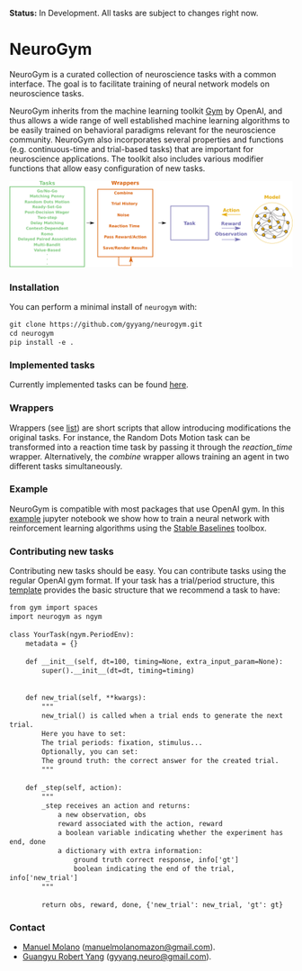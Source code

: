 **Status:** In Development. All tasks are subject to changes right now.

# NeuroGym

NeuroGym is a curated collection of neuroscience tasks with a common interface.
The goal is to facilitate training of neural network models on neuroscience tasks. 

NeuroGym inherits from the machine learning toolkit [Gym](https://github.com/openai/gym) by OpenAI, 
and thus allows a wide range of well established machine learning algorithms to be easily trained on behavioral paradigms relevant for the neuroscience community. 
NeuroGym also incorporates several properties and functions (e.g. continuous-time and trial-based tasks) that are important for neuroscience applications.
The toolkit also includes various modifier functions that allow easy configuration of new tasks. 

![alt tag](docs/pipeline.png)

### Installation

You can perform a minimal install of ``neurogym`` with:

    git clone https://github.com/gyyang/neurogym.git
    cd neurogym
    pip install -e .

### Implemented tasks
Currently implemented tasks can be found [here](https://github.com/gyyang/neurogym/blob/master/docs/envs.md).

### Wrappers
Wrappers (see [list](https://github.com/gyyang/neurogym/blob/master/docs/wrappers.md))
are short scripts that allow introducing modifications the original tasks. For instance, the Random Dots Motion task can be transformed into a reaction time task by passing it through the *reaction_time* wrapper. Alternatively, the *combine* wrapper allows training an agent in two different tasks simultaneously. 

### Example

NeuroGym is compatible with most packages that use OpenAI gym. 
In this [example](https://github.com/gyyang/neurogym/blob/master/examples/example_neurogym_rl.ipynb) jupyter notebook we show how to train
a neural network with reinforcement learning algorithms using the 
[Stable Baselines](https://github.com/hill-a/stable-baselines) toolbox.


### Contributing new tasks
Contributing new tasks should be easy. You can contribute tasks using the regular OpenAI gym format. If your task has a trial/period structure,
this [template](https://github.com/gyyang/neurogym/blob/master/docs/template.py) provides the basic structure that we recommend a task to have:

```
from gym import spaces
import neurogym as ngym

class YourTask(ngym.PeriodEnv):
    metadata = {}

    def __init__(self, dt=100, timing=None, extra_input_param=None):
        super().__init__(dt=dt, timing=timing)
       

    def new_trial(self, **kwargs):
        """
        new_trial() is called when a trial ends to generate the next trial.
        Here you have to set:
        The trial periods: fixation, stimulus...
        Optionally, you can set:
        The ground truth: the correct answer for the created trial.
        """
     
    def _step(self, action):
        """
        _step receives an action and returns:
            a new observation, obs
            reward associated with the action, reward
            a boolean variable indicating whether the experiment has end, done
            a dictionary with extra information:
                ground truth correct response, info['gt']
                boolean indicating the end of the trial, info['new_trial']
        """

        return obs, reward, done, {'new_trial': new_trial, 'gt': gt}

```




### Contact
* [Manuel Molano](https://github.com/manuelmolano) (manuelmolanomazon@gmail.com).
* [Guangyu Robert Yang](https://github.com/gyyang) (gyyang.neuro@gmail.com).


